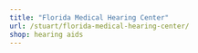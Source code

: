 ```yaml
---
title: "Florida Medical Hearing Center"
url: /stuart/florida-medical-hearing-center/
shop: hearing aids
---
```

